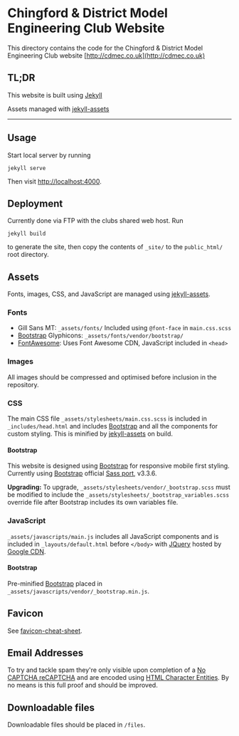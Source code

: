 # Chingford & District Model Engineering Club Website

This directory contains the code for the Chingford & District Model Engineering Club website  [http://cdmec.co.uk](http://cdmec.co.uk)

## TL;DR

This website is built using [Jekyll](http://jekyllrb.com/)

Assets managed with [jekyll-assets](https://jekyll.github.io/jekyll-assets/)

***

## Usage

Start local server by running

```
jekyll serve
```

Then visit [http://localhost:4000](http://localhost:4000).

## Deployment

Currently done via FTP with the clubs shared web host. Run

```
jekyll build
```

to generate the site, then copy the contents of `_site/` to the `public_html/` root directory.

## Assets

Fonts, images, CSS, and JavaScript are managed using [jekyll-assets](https://jekyll.github.io/jekyll-assets/).

### Fonts

* Gill Sans MT: `_assets/fonts/` Included using `@font-face` in `main.css.scss`
* [Bootstrap](http://getbootstrap.com/) Glyphicons: `_assets/fonts/vendor/bootstrap/`
* [FontAwesome](https://fortawesome.github.io/Font-Awesome/): Uses Font Awesome CDN, JavaScript included in `<head>`

### Images

All images should be compressed and optimised before inclusion in the repository.

### CSS

The main CSS file `_assets/stylesheets/main.css.scss` is included in `_includes/head.html` and includes [Bootstrap](http://getbootstrap.com/) and all the components for custom styling. This is minified by [jekyll-assets](https://jekyll.github.io/jekyll-assets/) on build.

#### Bootstrap

This website is designed using [Bootstrap](http://getbootstrap.com/) for responsive mobile first styling.
Currently using [Bootstrap](http://getbootstrap.com/) official [Sass port](https://github.com/twbs/bootstrap-sass), v3.3.6.

**Upgrading:**
To upgrade, `_assets/stylesheets/vendor/_bootstrap.scss` must be modified to include the `_assets/stylesheets/_bootstrap_variables.scss` override file after Bootstrap includes its own variables file.

### JavaScript

`_assets/javascripts/main.js` includes all JavaScript components and is included in `_layouts/default.html` before `</body>` with [JQuery](https://jquery.com/) hosted by [Google CDN](https://developers.google.com/speed/libraries/#jquery).

#### Bootstrap

Pre-minified [Bootstrap](http://getbootstrap.com/) placed in `_assets/javascripts/vendor/_bootstrap.min.js`.


## Favicon

See [favicon-cheat-sheet](https://github.com/audreyr/favicon-cheat-sheet).

## Email Addresses

To try and tackle spam they're only visible upon completion of a [No CAPTCHA reCAPTCHA](https://www.google.com/recaptcha/) and are encoded using [HTML Character Entities](http://wbwip.com/wbw/emailencoder.html).
By no means is this full proof and should be improved.

## Downloadable files

Downloadable files should be placed in `/files`.
